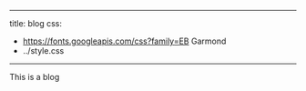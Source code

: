 
---
title: blog
css:
- https://fonts.googleapis.com/css?family=EB Garmond
- ../style.css
---

This is a blog
